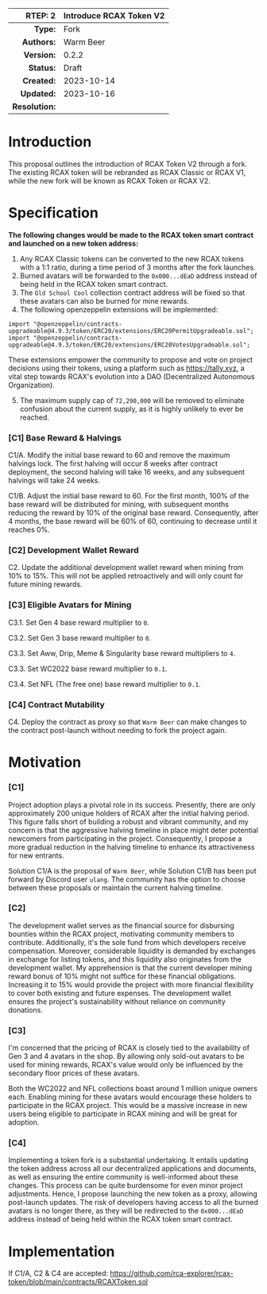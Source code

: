 |RTEP: 2|Introduce RCAX Token V2|
|-:|:---|
|__Type:__|Fork|
|__Authors:__|Warm Beer|
|__Version:__|0.2.2|
|__Status:__|Draft|
|__Created:__|2023-10-14|
|__Updated:__|2023-10-16|
|__Resolution:__||

# Introduction
This proposal outlines the introduction of RCAX Token V2 through a fork. The existing RCAX token will be rebranded as RCAX Classic or RCAX V1, while the new fork will be known as RCAX Token or RCAX V2.

# Specification
__The following changes would be made to the RCAX token smart contract and launched on a new token address:__

1. Any RCAX Classic tokens can be converted to the new RCAX tokens with a 1:1 ratio, during a time period of 3 months after the fork launches.
2. Burned avatars will be forwarded to the `0x000...dEaD` address instead of being held in the RCAX token smart contract.
3. The `Old School Cool` collection contract address will be fixed so that these avatars can also be burned for mine rewards.
4. The following openzeppelin extensions will be implemented:
```
import "@openzeppelin/contracts-upgradeable@4.9.3/token/ERC20/extensions/ERC20PermitUpgradeable.sol";
import "@openzeppelin/contracts-upgradeable@4.9.3/token/ERC20/extensions/ERC20VotesUpgradeable.sol";
```
These extensions empower the community to propose and vote on project decisions using their tokens, using a platform such as https://tally.xyz, a vital step towards RCAX's evolution into a DAO (Decentralized Autonomous Organization).

5. The maximum supply cap of `72,290,000` will be removed to eliminate confusion about the current supply, as it is highly unlikely to ever be reached.

### [C1] Base Reward & Halvings

C1/A. Modify the initial base reward to 60 and remove the maximum halvings lock. The first halving will occur 8 weeks after contract deployment, the second halving will take 16 weeks, and any subsequent halvings will take 24 weeks.

C1/B. Adjust the initial base reward to 60. For the first month, 100% of the base reward will be distributed for mining, with subsequent months reducing the reward by 10% of the original base reward. Consequently, after 4 months, the base reward will be 60% of 60, continuing to decrease until it reaches 0%.

### [C2] Development Wallet Reward

C2. Update the additional development wallet reward when mining from 10% to 15%. This will not be applied retroactively and will only count for future mining rewards.

### [C3] Eligible Avatars for Mining

C3.1. Set Gen 4 base reward multiplier to `0`.

C3.2. Set Gen 3 base reward multiplier to `0`.

C3.3. Set Aww, Drip, Meme & Singularity base reward multipliers to `4`.

C3.3. Set WC2022 base reward multiplier to `0.1`.

C3.4. Set NFL (The free one) base reward multiplier to `0.1`.

### [C4] Contract Mutability

C4. Deploy the contract as proxy so that `Warm Beer` can make changes to the contract post-launch without needing to fork the project again.

# Motivation

### [C1]

Project adoption plays a pivotal role in its success. Presently, there are only approximately 200 unique holders of RCAX after the initial halving period. This figure falls short of building a robust and vibrant community, and my concern is that the aggressive halving timeline in place might deter potential newcomers from participating in the project. Consequently, I propose a more gradual reduction in the halving timeline to enhance its attractiveness for new entrants.

Solution C1/A is the proposal of `Warm Beer`, while Solution C1/B has been put forward by Discord user `ulang`. The community has the option to choose between these proposals or maintain the current halving timeline.

### [C2]

The development wallet serves as the financial source for disbursing bounties within the RCAX project, motivating community members to contribute. Additionally, it's the sole fund from which developers receive compensation. Moreover, considerable liquidity is demanded by exchanges in exchange for listing tokens, and this liquidity also originates from the development wallet. My apprehension is that the current developer mining reward bonus of 10% might not suffice for these financial obligations. Increasing it to 15% would provide the project with more financial flexibility to cover both existing and future expenses. The development wallet ensures the project's sustainability without reliance on community donations.

### [C3]

I'm concerned that the pricing of RCAX is closely tied to the availability of Gen 3 and 4 avatars in the shop. By allowing only sold-out avatars to be used for mining rewards, RCAX's value would only be influenced by the secondary floor prices of these avatars. 

Both the WC2022 and NFL collections boast around 1 million unique owners each. Enabling mining for these avatars would encourage these holders to participate in the RCAX project. This would be a massive increase in new users being eligible to participate in RCAX mining and will be great for adoption.

### [C4]

Implementing a token fork is a substantial undertaking. It entails updating the token address across all our decentralized applications and documents, as well as ensuring the entire community is well-informed about these changes. This process can be quite burdensome for even minor project adjustments. Hence, I propose launching the new token as a proxy, allowing post-launch updates. The risk of developers having access to all the burned avatars is no longer there, as they will be redirected to the `0x000...dEaD` address instead of being held within the RCAX token smart contract.

# Implementation

If C1/A, C2 & C4 are accepted: https://github.com/rca-explorer/rcax-token/blob/main/contracts/RCAXToken.sol






